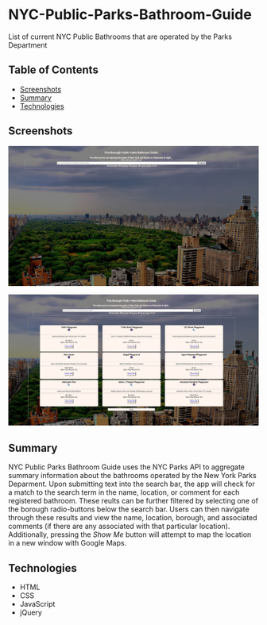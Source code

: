 # NYC-Public-Parks-Bathroom-Guide
List of current NYC Public Bathrooms that are operated by the Parks Department

## Table of Contents

- [Screenshots](/Screenshots/)
- [Summary](/Summary/)
- [Technologies](/Technologies/)

## Screenshots

![Home Screen](/images/home_screen.JPG "Home Screen")

![Results](/images/results_screen.JPG "Results Screen")

## Summary

NYC Public Parks Bathroom Guide uses the NYC Parks API to aggregate summary information about the bathrooms operated by the New York Parks Deparment. Upon submitting text into the search bar, the app will check for a match to the search term in the name, location, or comment for each registered bathroom. These reults can be further filtered by selecting one of the borough radio-buttons below the search bar. Users can then navigate through these results and view the name, location, borough, and associated comments (if there are any associated with that particular location). Additionally, pressing the *Show Me* button will attempt to map the location in a new window with Google Maps. 

## Technologies

- HTML
- CSS
- JavaScript
- jQuery

